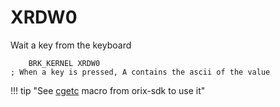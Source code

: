 # XRDW0

Wait a key from the keyboard

``` ca65
    BRK_KERNEL XRDW0
; When a key is pressed, A contains the ascii of the value
```

!!! tip "See [cgetc](../../developer_manual/orixsdk_macros/cgetc) macro from orix-sdk to use it"
